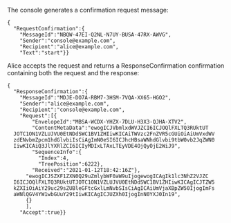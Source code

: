 
The console generates a confirmation request message:

~~~~
{
  "RequestConfirmation":{
    "MessageId":"NBQW-47EI-Q2NL-N7UY-BUSA-47RX-AWVG",
    "Sender":"console@example.com",
    "Recipient":"alice@example.com",
    "Text":"start"}}
~~~~

Alice accepts the request and returns a ResponseConfirmation confirmation
containing both the request and the response:

~~~~
{
  "ResponseConfirmation":{
    "MessageId":"MDJE-DO7A-RBM7-3HSM-7VQA-XX65-HGO2",
    "Sender":"alice@example.com",
    "Recipient":"console@example.com",
    "Request":[{
        "EnvelopeId":"MBSA-WCDX-YHZX-7DLU-H3X3-QJHA-XTV2",
        "ContentMetaData":"ewogICJVbmlxdWVJZCI6ICJOQlFXLTQ3RUktUT
  JOTC1ON1VZLUJVU0EtNDdSWC1BV1ZHIiwKICAiTWVzc2FnZVR5cGUiOiAiUmVxdWV
  zdENvbmZpcm1hdGlvbiIsCiAgImN0eSI6ICJhcHBsaWNhdGlvbi9tbW0vb2JqZWN0
  IiwKICAiQ3JlYXRlZCI6ICIyMDIxLTAxLTEyVDE4OjQyOjE2WiJ9",
        "SequenceInfo":{
          "Index":4,
          "TreePosition":6222},
        "Received":"2021-01-12T18:42:16Z"},
      "ewogICJSZXF1ZXN0Q29uZmlybWF0aW9uIjogewogICAgIk1lc3NhZ2VJZC
  I6ICJOQlFXLTQ3RUktUTJOTC1ON1VZLUJVU0EtNDdSWC1BV1ZHIiwKICAgICJTZW5
  kZXIiOiAiY29uc29sZUBleGFtcGxlLmNvbSIsCiAgICAiUmVjaXBpZW50IjogImFs
  aWNlQGV4YW1wbGUuY29tIiwKICAgICJUZXh0IjogInN0YXJ0In19",
      {}
      ],
    "Accept":true}}
~~~~

